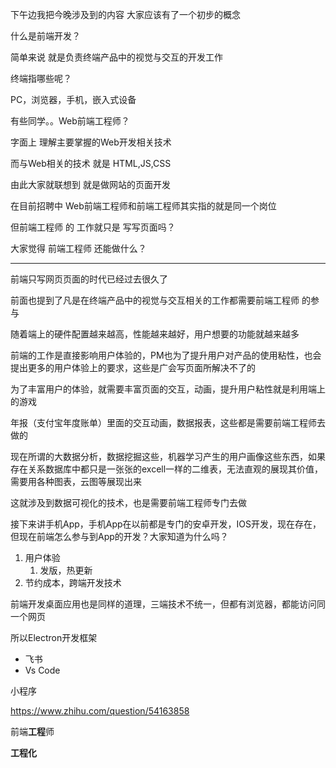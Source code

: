 下午边我把今晚涉及到的内容
大家应该有了一个初步的概念

什么是前端开发？

简单来说 就是负责终端产品中的视觉与交互的开发工作

终端指哪些呢？

PC，浏览器，手机，嵌入式设备

有些同学。。Web前端工程师？

字面上 理解主要掌握的Web开发相关技术

而与Web相关的技术 就是 HTML,JS,CSS

由此大家就联想到 就是做网站的页面开发

在目前招聘中 Web前端工程师和前端工程师其实指的就是同一个岗位

但前端工程师 的 工作就只是 写写页面吗？ 

大家觉得 前端工程师 还能做什么？

---

前端只写网页页面的时代已经过去很久了

前面也提到了凡是在终端产品中的视觉与交互相关的工作都需要前端工程师 的参与

随着端上的硬件配置越来越高，性能越来越好，用户想要的功能就越来越多

前端的工作是直接影响用户体验的，PM也为了提升用户对产品的使用粘性，也会提出更多的用户体验上的要求，这些是广会写页面所解决不了的

为了丰富用户的体验，就需要丰富页面的交互，动画，提升用户粘性就是利用端上的游戏

年报（支付宝年度账单）里面的交互动画，数据报表，这些都是需要前端工程师去做的

现在所谓的大数据分析，数据挖掘这些，机器学习产生的用户画像这些东西，如果存在关系数据库中都只是一张张的excell一样的二维表，无法直观的展现其价值，需要用各种图表，云图等展现出来

这就涉及到数据可视化的技术，也是需要前端工程师专门去做

接下来讲手机App，手机App在以前都是专门的安卓开发，IOS开发，现在存在，但现在前端怎么参与到App的开发？大家知道为什么吗？

1. 用户体验
   1. 发版，热更新
2. 节约成本，跨端开发技术

前端开发桌面应用也是同样的道理，三端技术不统一，但都有浏览器，都能访问同一个网页

所以Electron开发框架
* 飞书
* Vs Code

小程序

https://www.zhihu.com/question/54163858

前端**工程**师

**工程化**


